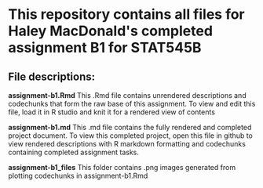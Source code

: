
# This repository contains all files for Haley MacDonald's completed assignment B1 for STAT545B

## File descriptions:

**assignment-b1.Rmd** This .Rmd file contains unrendered descriptions and codechunks that form the raw base of this assignment. To view and edit this file, load it in R studio and knit it for a rendered view of contents

**assignment-b1.md** This .md file contains the fully rendered and completed project document. To view this completed project, open this file in github to view rendered descriptions with R markdown formatting and codechunks containing completed assignment tasks. 

**assignment-b1_files** This folder contains .png images generated from plotting codechunks in assignment-b1.Rmd

